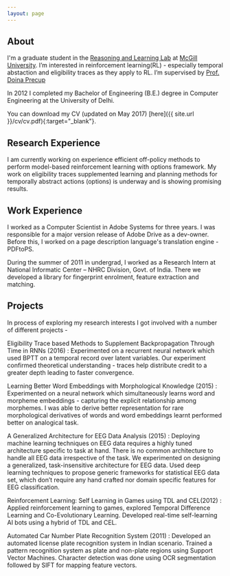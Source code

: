 ```yaml
---
layout: page
---
```

About
-----

I'm a graduate student in the [Reasoning and Learning Lab](http://rl.cs.mcgill.ca/) at [McGill University](https://www.mcgill.ca/). I’m interested in reinforcement learning(RL) - especially temporal abstaction and eligibility traces as they apply to RL. I’m supervised by [Prof. Doina Precup](http://cs.mcgill.ca/~dprecup/) 

In 2012 I completed my Bachelor of Engineering (B.E.) degree in Computer Engineering at the University of Delhi. 

You can download my CV (updated on May 2017) [here]({{ site.url }}/cv/cv.pdf){:target="_blank"}.


Research Experience
--------

I am currently working on experience efficient off-policy methods to perform model-based reinforcement learning with options framework. My work on eligibility traces supplemented learning and planning methods for temporally abstract actions (options) is underway and is showing promising results.


Work Experience
----------

I worked as a Computer Scientist in Adobe Systems for three years. I was responsible for a major version release of Adobe Drive as a dev-owner. Before this, I worked on a page description language's translation engine - PDFtoPS.

During the summer of 2011 in undergrad, I worked as a Research Intern at National Informatic Center – NHRC Division, Govt. of India. There we developed a library for fingerprint enrolment, feature extraction and matching.


Projects
--------

In process of exploring my research interests I got involved with a number of different projects - 

Eligibility Trace based Methods to Supplement Backpropagation Through Time in RNNs​ (2016) : Experimented on a recurrent neural network which used BPTT on a temporal record over latent variables. Our experiment confirmed theoretical understanding - traces help distribute credit to a greater depth leading to faster convergence.

Learning Better Word Embeddings with Morphological Knowledge ​(2015) : Experimented on a neural network which simultaneously learns word and morpheme embeddings - capturing the explicit relationship among morphemes. I was able to derive better representation for rare morphological derivatives of words​ and word embeddings learnt performed better on analogical task​.

A Generalized Architecture for EEG Data Analysis ​(2015) : Deploying machine learning techniques on EEG data requires a highly tuned architecture specific to task at hand. There is no common architecture to handle all EEG data irrespective of the task. We experimented on designing a generalized, task-insensitive architecture for EEG data. Used deep learning techniques to propose generic frameworks for statistical EEG data set, which don’t require any hand crafted nor domain specific features for EEG classification.

Reinforcement Learning: Self Learning in Games using TDL and CEL ​(2012) : Applied reinforcement learning to games, explored Temporal Difference Learning and Co-Evolutionary Learning. Developed real-time self-learning AI bots using a hybrid of TDL and CEL.

Automated Car Number Plate Recognition System (2011) : Developed an automated license plate recognition system in Indian scenario. Trained a pattern recognition system as plate and non-plate regions using Support Vector Machines. Character detection was done using OCR segmentation followed by SIFT for mapping feature vectors.